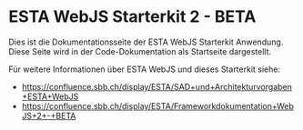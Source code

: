 # ESTA WebJS Starterkit 2 - BETA

Dies ist die Dokumentationsseite der ESTA WebJS Starterkit Anwendung. Diese Seite wird in der Code-Dokumentation als Startseite dargestellt.

Für weitere Informationen über ESTA WebJS und dieses Starterkit siehe:

* https://confluence.sbb.ch/display/ESTA/SAD+und+Architekturvorgaben+ESTA+WebJS
* https://confluence.sbb.ch/display/ESTA/Frameworkdokumentation+WebJS+2+-+BETA

